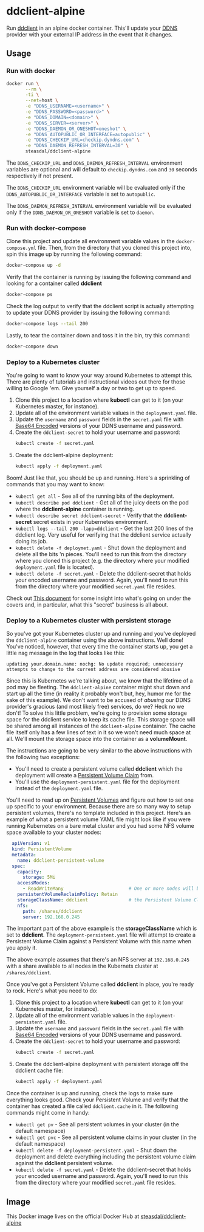 # ddclient-alpine
Run [ddclient](https://sourceforge.net/p/ddclient/wiki/Home/) in an alpine docker container.
This'll update your [DDNS](https://en.wikipedia.org/wiki/Dynamic_DNS) provider with your
external IP address in the event that it changes.

## Usage

### Run with docker

```bash
docker run \
       --rm \
       -ti \
       --net=host \
       -e "DDNS_USERNAME=<username>" \
       -e "DDNS_PASSWORD=<password>" \
       -e "DDNS_DOMAIN=<domain>" \
       -e "DDNS_SERVER=<server>" \
       -e "DDNS_DAEMON_OR_ONESHOT=oneshot" \
       -e "DDNS_AUTOPUBLIC_OR_INTERFACE=autopublic" \
       -e "DDNS_CHECKIP_URL=checkip.dyndns.com" \
       -e "DDNS_DAEMON_REFRESH_INTERVAL=30" \
       steasdal/ddclient-alpine
```

The `DDNS_CHECKIP_URL` and `DDNS_DAEMON_REFRESH_INTERVAL` environment variables are optional and will 
default to `checkip.dyndns.com` and `30` seconds respectively if not present.

The `DDNS_CHECKIP_URL` environment variable will be evaluated only if the
`DDNS_AUTOPUBLIC_OR_INTERFACE` variable is set to `autopublic`.

The `DDNS_DAEMON_REFRESH_INTERVAL` environment variable will be evaluated only if the
`DDNS_DAEMON_OR_ONESHOT` variable is set to `daemon`.

### Run with docker-compose

Clone this project and update all environment variable values in the `docker-compose.yml` file.
Then, from the directory that you cloned this project into, spin this image up by running the
following command:

```bash
docker-compose up -d
```

Verify that the container is running by issuing the following command and looking for a container called **ddclient**

```bash
docker-compose ps
```

Check the log output to verify that the ddclient script is actually attempting to update 
your DDNS provider by issuing the following command:

```bash
docker-compose logs --tail 200
```

Lastly, to tear the container down and toss it in the bin, try this command:

```bash
docker-compose down
```

### Deploy to a Kubernetes cluster

You're going to want to know your way around Kubernetes to attempt this.  There are plenty of tutorials and 
instructional videos out there for those willing to Google 'em.  Give yourself a day or two to get up to speed.

1. Clone this project to a location where **kubectl** can get to it (on your Kubernetes master, for instance).
2. Update all of the environment variable values in the `deployment.yaml` file.
3. Update the `username` and `password` fields in the `secret.yaml` file with [Base64 Encoded](https://www.base64encode.org/)
   versions of your DDNS username and password.
4. Create the `ddclient-secret` to hold your username and password:
    ```bash
    kubectl create -f secret.yaml
    ```
5. Create the ddclient-alpine deployment:
    ```bash
    kubectl apply -f deployment.yaml
    ```

Boom!  Just like that, you should be up and running.  Here's a sprinkling of commands that you may want to know:

* `kubectl get all` - See all of the running bits of the deployment.
* `kubectl describe pod ddclient` - Get all of the juicy deets on the pod where the **ddclient-alpine** container is running.
* `kubectl describe secret ddclient-secret` - Verify that the **ddclient-secret** secret exists in your Kubernetes environment.
* `kubectl logs --tail 200 -lapp=ddclient` - Get the last 200 lines of the ddclient log.  Very useful for verifying that the
   ddclient service actually doing its job.
* `kubectl delete -f deploymet.yaml` - Shut down the deployment and delete all the bits 'n pieces.  You'll need to run this from
   the directory where you cloned this project (e.g. the directory where your modified `deployment.yaml` file is located).
* `kubectl delete -f secret.yaml` - Delete the ddclient-secret that holds your encoded username and password.  Again, you'll
   need to run this from the directory where your modified `secret.yaml` file resides.

Check out [This document](https://kubernetes.io/docs/tasks/inject-data-application/distribute-credentials-secure/) for some
insight into what's going on under the covers and, in particular, what this "secret" business is all about.

### Deploy to a Kubernetes cluster with persistent storage

So you've got your Kubernetes cluster up and running and you've deployed the `ddclient-alpine` container using the above
instructions.  Well done!  You've noticed, however, that every time the container starts up, you get a little nag message
in the log that looks like this:

`updating your.domain.name: nochg: No update required; unnecessary attempts to change to the current address are considered abusive`

Since this is Kubernetes we're talking about, we know that the lifetime of a pod may be fleeting.  The `ddclient-alpine` container
might shut down and start up all the time (in reality it probably won't but, hey, humor me for the sake of this example).  We don't
want to be accused of *abusing* our DDNS provider's gracious (and most likely free) services, do we?  Heck no we don't!  To solve
this little problem, we're going to provision some storage space for the ddclient service to keep its cache file.  This storage
space will be shared among all instances of the `ddclient-alpine` container.  The cache file itself only has a few lines of text
in it so we won't need much space at all.  We'll mount the storage space into the container as a **volumeMount**.

The instructions are going to be very similar to the above instructions with the following two exceptions:
* You'll need to create a persistent volume called **ddclient** which the deployment will create a 
  [Persistent Volume Claim](https://kubernetes.io/docs/concepts/storage/persistent-volumes/#persistentvolumeclaims) from.
* You'll use the `deployment-persistent.yaml` file for the deployment instead of the `deployment.yaml` file.

You'll need to read up on [Persistent Volumes](https://kubernetes.io/docs/concepts/storage/persistent-volumes/) and figure out
how to set one up specific to your environment.  Because there are so many way to setup persistent volumes, there's no template
included in this project.  Here's an example of what a persistent volume YAML file might look like if you were running Kubernetes
on a bare metal cluster and you had some NFS volume space available to your cluster nodes:

```yaml
  apiVersion: v1
  kind: PersistentVolume
  metadata:
    name: ddclient-persistent-volume
  spec:
    capacity:
      storage: 5Mi
    accessModes:
      - ReadWriteMany                        # One or more nodes will be able to attach simultaneously
    persistentVolumeReclaimPolicy: Retain
    storageClassName: ddclient               # the Persistent Volume Claim will need to have this same name
    nfs:
      path: /shares/ddclient
      server: 192.168.0.245
```
 
The important part of the above example is the **storageClassName** which is set to **ddclient**.  The `deployment-persistent.yaml`
file will attempt to create a Persistent Volume Claim against a Persistent Volume with this name when you apply it.

The above example assumes that there's an NFS server at `192.168.0.245` with a share available to all nodes in the
Kubernets cluster at `/shares/ddclient`.

Once you've got a Persistent Volume called **ddclient** in place, you're ready to rock.  Here's what you need to do:

1. Clone this project to a location where **kubectl** can get to it (on your Kubernetes master, for instance).
2. Update all of the environment variable values in the `deployment-persistent.yaml` file.
3. Update the `username` and `password` fields in the `secret.yaml` file with [Base64 Encoded](https://www.base64encode.org/)
   versions of your DDNS username and password.
4. Create the `ddclient-secret` to hold your username and password:
    ```bash
    kubectl create -f secret.yaml
    ```
5. Create the ddclient-alpine deployment with persistent storage off the ddclient cache file:
    ```bash
    kubectl apply -f deployment.yaml
    ```

Once the container is up and running, check the logs to make sure everything looks good.  Check your Persistent Volume
and verify that the container has created a file called `ddclient.cache` in it.  The following commands might come in handy:

* `kubectl get pv` - See all persistent volumes in your cluster (in the default namespace)
* `kubectl get pvc` - See all persistent volume claims in your cluster (in the default namespace)
* `kubectl delete -f deployment-persistent.yaml` - Shut down the deployment and delete everything including the
   persistent volume claim against the **ddclient** persistent volume.
* `kubectl delete -f secret.yaml` - Delete the ddclient-secret that holds your encoded username and password.  Again, you'll
   need to run this from the directory where your modified `secret.yaml` file resides.

## Image
This Docker image lives on the official Docker Hub at [steasdal/ddclient-alpine](https://hub.docker.com/r/steasdal/ddclient-alpine/)